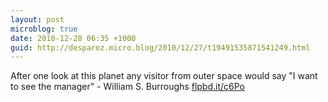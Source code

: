 ```yaml
---
layout: post
microblog: true
date: 2010-12-28 06:35 +1000
guid: http://desparoz.micro.blog/2010/12/27/t19491535871541249.html
---
```

After one look at this planet any visitor from outer space would say "I want to see the manager" - William S. Burroughs [flpbd.it/c6Po](http://flpbd.it/c6Po)
